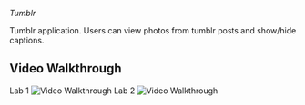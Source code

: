  *Tumblr*

Tumblr application. Users can view photos from tumblr posts and show/hide captions.

## Video Walkthrough 
Lab 1
<img src='https://i.imgur.com/ZfLU4BI.gif' title='Video Walkthrough' width='' alt='Video Walkthrough' />
Lab 2
<img src='https://i.imgur.com/veB41GD.gif' title='Video Walkthrough' width='' alt='Video Walkthrough' />
